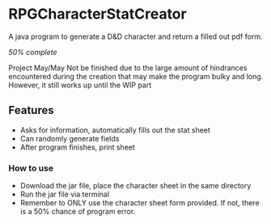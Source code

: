 # RPGCharacterStatCreator
A java program to generate a D&amp;D character and return a filled out pdf form.

_50% complete_

Project May/May Not be finished due to the large amount of hindrances encountered during the creation that may make the program bulky and long. However, it still works up until the WIP part

## Features

- Asks for information, automatically fills out the stat sheet
- Can randomly generate fields
- After program finishes, print sheet

### How to use

- Download the jar file, place the character sheet in the same directory
- Run the jar file via terminal
- Remember to ONLY use the character sheet form provided. If not, there is a 50% chance of program error.
